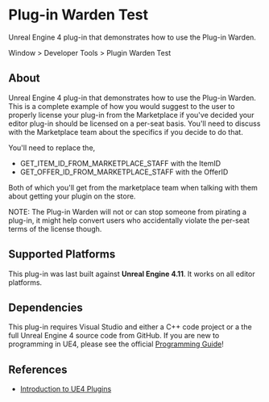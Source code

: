 # Plug-in Warden Test

Unreal Engine 4 plug-in that demonstrates how to use the Plug-in Warden.

Window > Developer Tools > Plugin Warden Test



## About

Unreal Engine 4 plug-in that demonstrates how to use the Plug-in Warden.  This is a complete example of how you would suggest to the user to properly license your plug-in from the Marketplace if you've decided your editor plug-in should be licensed on a per-seat basis.  You'll need to discuss with the Marketplace team about the specifics if you decide to do that.

You'll need to replace the,
* GET_ITEM_ID_FROM_MARKETPLACE_STAFF with the ItemID
* GET_OFFER_ID_FROM_MARKETPLACE_STAFF with the OfferID

Both of which you'll get from the marketplace team when talking with them about getting your plugin on the store.

NOTE: The Plug-in Warden will not or can stop someone from pirating a plug-in, it might help convert users who accidentally violate the per-seat terms of the license though.


## Supported Platforms

This plug-in was last built against **Unreal Engine 4.11**. It works on all editor
platforms.


## Dependencies

This plug-in requires Visual Studio and either a C++ code project or a the full
Unreal Engine 4 source code from GitHub. If you are new to programming in UE4,
please see the official [Programming Guide](https://docs.unrealengine.com/latest/INT/Programming/index.html)! 


## References

* [Introduction to UE4 Plugins](https://wiki.unrealengine.com/An_Introduction_to_UE4_Plugins)
